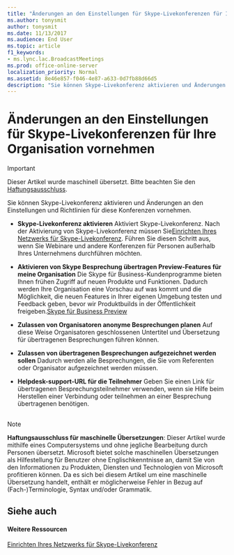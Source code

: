 ```yaml
---
title: "Änderungen an den Einstellungen für Skype-Livekonferenzen für Ihre Organisation vornehmen"
ms.author: tonysmit
author: tonysmit
ms.date: 11/13/2017
ms.audience: End User
ms.topic: article
f1_keywords:
- ms.lync.lac.BroadcastMeetings
ms.prod: office-online-server
localization_priority: Normal
ms.assetid: 8e46e857-f046-4e87-a633-0d7fb88d66d5
description: "Sie können Skype-Livekonferenz aktivieren und Änderungen an den Einstellungen und Richtlinien für diese Konferenzen vornehmen."
---
```


# Änderungen an den Einstellungen für Skype-Livekonferenzen für Ihre Organisation vornehmen

> [!IMPORTANT]
> Dieser Artikel wurde maschinell übersetzt. Bitte beachten Sie den [Haftungsausschluss](8e46e857-f046-4e87-a633-0d7fb88d66d5.md#MT_Footer).  
  
Sie können Skype-Livekonferenz aktivieren und Änderungen an den Einstellungen und Richtlinien für diese Konferenzen vornehmen.
  
- **Skype-Livekonferenz aktivieren** Aktiviert Skype-Livekonferenz. Nach der Aktivierung von Skype-Livekonferenz müssen Sie[Einrichten Ihres Netzwerks für Skype-Livekonferenz](set-up-your-network-for-skype-meeting-broadcast.md). Führen Sie diesen Schritt aus, wenn Sie Webinare und andere Konferenzen für Personen außerhalb Ihres Unternehmens durchführen möchten. 
    
- **Aktivieren von Skype Besprechung übertragen Preview-Features für meine Organisation** Die Skype für Business-Kundenprogramme bieten Ihnen frühen Zugriff auf neuen Produkte und Funktionen. Dadurch werden Ihre Organisation eine Vorschau auf was kommt und die Möglichkeit, die neuen Features in Ihrer eigenen Umgebung testen und Feedback geben, bevor wir Produktbuilds in der Öffentlichkeit freigeben.[Skype für Business Preview](https://www.skypepreview.com/)
    
- **Zulassen von Organisatoren anonyme Besprechungen planen** Auf diese Weise Organisatoren geschlossenen Untertitel und Übersetzung für übertragenen Besprechungen führen können.
    
- **Zulassen von übertragenen Besprechungen aufgezeichnet werden sollen** Dadurch werden alle Besprechungen, die Sie vom Referenten oder Organisator aufgezeichnet werden müssen.
    
- **Helpdesk-support-URL für die Teilnehmer** Geben Sie einen Link für übertragenen Besprechungsteilnehmer verwenden, wenn sie Hilfe beim Herstellen einer Verbindung oder teilnehmen an einer Besprechung übertragenen benötigen.
    
## 
<a name="MT_Footer"> </a>

> [!NOTE]
> **Haftungsausschluss für maschinelle Übersetzungen**: Dieser Artikel wurde mithilfe eines Computersystems und ohne jegliche Bearbeitung durch Personen übersetzt. Microsoft bietet solche maschinellen Übersetzungen als Hilfestellung für Benutzer ohne Englischkenntnisse an, damit Sie von den Informationen zu Produkten, Diensten und Technologien von Microsoft profitieren können. Da es sich bei diesem Artikel um eine maschinelle Übersetzung handelt, enthält er möglicherweise Fehler in Bezug auf (Fach-)Terminologie, Syntax und/oder Grammatik. 
  
## Siehe auch
<a name="MT_Footer"> </a>

#### Weitere Ressourcen

[Einrichten Ihres Netzwerks für Skype-Livekonferenz](set-up-your-network-for-skype-meeting-broadcast.md)

